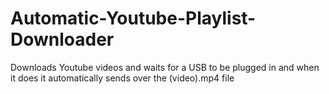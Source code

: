 # Automatic-Youtube-Playlist-Downloader
Downloads Youtube videos and waits for a USB to be plugged in and when it does it automatically sends over the (video).mp4 file
